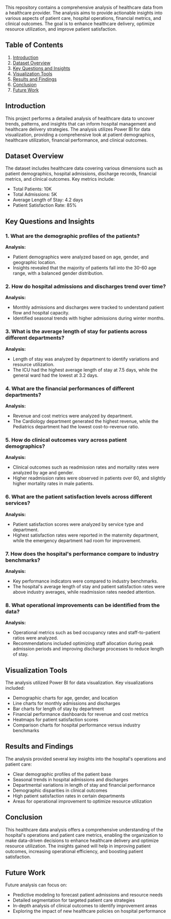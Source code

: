 This repository contains a comprehensive analysis of healthcare data from a healthcare provider. The analysis aims to provide actionable insights into various aspects of patient care, hospital operations, financial metrics, and clinical outcomes. The goal is to enhance healthcare delivery, optimize resource utilization, and improve patient satisfaction.

## Table of Contents
1. [Introduction](#introduction)
2. [Dataset Overview](#dataset-overview)
3. [Key Questions and Insights](#key-questions-and-insights)
4. [Visualization Tools](#visualization-tools)
5. [Results and Findings](#results-and-findings)
6. [Conclusion](#conclusion)
7. [Future Work](#future-work)

## Introduction
This project performs a detailed analysis of healthcare data to uncover trends, patterns, and insights that can inform hospital management and healthcare delivery strategies. The analysis utilizes Power BI for data visualization, providing a comprehensive look at patient demographics, healthcare utilization, financial performance, and clinical outcomes.

## Dataset Overview
The dataset includes healthcare data covering various dimensions such as patient demographics, hospital admissions, discharge records, financial metrics, and clinical outcomes. Key metrics include:
- Total Patients: 10K
- Total Admissions: 5K
- Average Length of Stay: 4.2 days
- Patient Satisfaction Rate: 85%

## Key Questions and Insights

### 1. What are the demographic profiles of the patients?
**Analysis:**
- Patient demographics were analyzed based on age, gender, and geographic location.
- Insights revealed that the majority of patients fall into the 30-60 age range, with a balanced gender distribution.

### 2. How do hospital admissions and discharges trend over time?
**Analysis:**
- Monthly admissions and discharges were tracked to understand patient flow and hospital capacity.
- Identified seasonal trends with higher admissions during winter months.

### 3. What is the average length of stay for patients across different departments?
**Analysis:**
- Length of stay was analyzed by department to identify variations and resource utilization.
- The ICU had the highest average length of stay at 7.5 days, while the general ward had the lowest at 3.2 days.

### 4. What are the financial performances of different departments?
**Analysis:**
- Revenue and cost metrics were analyzed by department.
- The Cardiology department generated the highest revenue, while the Pediatrics department had the lowest cost-to-revenue ratio.

### 5. How do clinical outcomes vary across patient demographics?
**Analysis:**
- Clinical outcomes such as readmission rates and mortality rates were analyzed by age and gender.
- Higher readmission rates were observed in patients over 60, and slightly higher mortality rates in male patients.

### 6. What are the patient satisfaction levels across different services?
**Analysis:**
- Patient satisfaction scores were analyzed by service type and department.
- Highest satisfaction rates were reported in the maternity department, while the emergency department had room for improvement.

### 7. How does the hospital's performance compare to industry benchmarks?
**Analysis:**
- Key performance indicators were compared to industry benchmarks.
- The hospital's average length of stay and patient satisfaction rates were above industry averages, while readmission rates needed attention.

### 8. What operational improvements can be identified from the data?
**Analysis:**
- Operational metrics such as bed occupancy rates and staff-to-patient ratios were analyzed.
- Recommendations included optimizing staff allocation during peak admission periods and improving discharge processes to reduce length of stay.

## Visualization Tools
The analysis utilized Power BI for data visualization. Key visualizations included:
- Demographic charts for age, gender, and location
- Line charts for monthly admissions and discharges
- Bar charts for length of stay by department
- Financial performance dashboards for revenue and cost metrics
- Heatmaps for patient satisfaction scores
- Comparison charts for hospital performance versus industry benchmarks

## Results and Findings
The analysis provided several key insights into the hospital's operations and patient care:
- Clear demographic profiles of the patient base
- Seasonal trends in hospital admissions and discharges
- Departmental variations in length of stay and financial performance
- Demographic disparities in clinical outcomes
- High patient satisfaction rates in certain departments
- Areas for operational improvement to optimize resource utilization

## Conclusion
This healthcare data analysis offers a comprehensive understanding of the hospital's operations and patient care metrics, enabling the organization to make data-driven decisions to enhance healthcare delivery and optimize resource utilization. The insights gained will help in improving patient outcomes, increasing operational efficiency, and boosting patient satisfaction.

## Future Work
Future analysis can focus on:
- Predictive modeling to forecast patient admissions and resource needs
- Detailed segmentation for targeted patient care strategies
- In-depth analysis of clinical outcomes to identify improvement areas
- Exploring the impact of new healthcare policies on hospital performance
